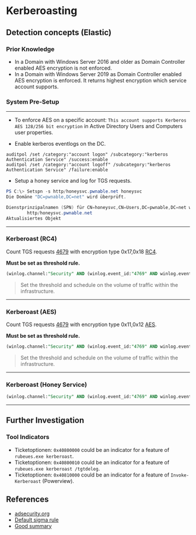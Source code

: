 # Kerberoasting 

## Detection concepts (Elastic)

### Prior Knowledge

- In a Domain with Windows Server 2016 and older as Domain Controller enabled AES encryption is not enforced.
- In a Domain with Windows Server 2019 as Domain Controller enabled AES encryption is enforced. It returns highest encryption which service account supports.


### System Pre-Setup
---------

- To enforce AES on a specific account: `This account supports Kerberos AES 128/256 bit encryption` in Active Directory Users and Computers user properties.

- Enable kerberos eventlogs on the DC.
```
auditpol /set /category:"account logon" /subcategory:"kerberos Authentication Service" /success:enable
auditpol /set /category:"account logoff" /subcategory:"kerberos Authentication Service" /failure:enable
```

- Setup a honey service and log for TGS requests. 

```powershell
PS C:\> Setspn -s http/honeysvc.pwnable.net honeysvc                                       
Die Domäne "DC=pwnable,DC=net" wird überprüft.

Dienstprinzipalnamen (SPN) für CN=honeysvc,CN=Users,DC=pwnable,DC=net werden registriert.
        http/honeysvc.pwnable.net
Aktualisiertes Objekt
```
----

### Kerberoast (RC4)

Count TGS requests [4679](https://www.ultimatewindowssecurity.com/securitylog/encyclopedia/event.aspx?eventID=4769) with encryption type 0x17,0x18 [RC4](https://docs.microsoft.com/en-us/windows/security/threat-protection/auditing/event-4769). 

**Must be set as threshold rule.**
```sql
(winlog.channel:"Security" AND (winlog.event_id:"4769" AND winlog.event_data.TicketEncryptionType:("0x17" OR "0x18")) AND (NOT (winlog.event_data.ServiceName:$*)))
```
> Set the threshold and schedule on the volume of traffic within the infrastructure. 


---------

### Kerberoast (AES)
Count TGS requests [4679](https://www.ultimatewindowssecurity.com/securitylog/encyclopedia/event.aspx?eventID=4769) with encryption type 0x11,0x12 [AES](https://docs.microsoft.com/en-us/windows/security/threat-protection/auditing/event-4769). 


**Must be set as threshold rule.**
```sql
(winlog.channel:"Security" AND (winlog.event_id:"4769" AND winlog.event_data.TicketEncryptionType:("0x11" OR "0x12")) AND (NOT (winlog.event_data.ServiceName:$*)))
```
> Set the threshold and schedule on the volume of traffic within the infrastructure. 



---------

### Kerberoast (Honey Service)



```sql
(winlog.channel:"Security" AND (winlog.event_id:"4769" AND winlog.event_data.ServiceName:"honeysvc")
```

---------

## Further Investigation

### Tool Indicators

- Ticketoptionen: `0x40800000` could be an indicator for a feature of `rubeues.exe kerberoast`. 
- Ticketoptionen: `0x40800010` could be an indicator for a feature of `rubeues.exe kerberoast /tgtdeleg`. 
- Ticketoptionen: `0x40810000` could be an indicator for a feature of `Invoke-Kerberoast` (Powerview). 

## References

- [adsecurity.org](https://adsecurity.org/?p=3458)
- [Default sigma rule](https://github.com/SigmaHQ/sigma/blob/master/rules/windows/builtin/security/win_susp_rc4_kerberos.yml)
- [Good summary](https://dev-2null.github.io/Kerberoasting-AES-Encryption-Protected-Users-Group-and-gMSA/)



